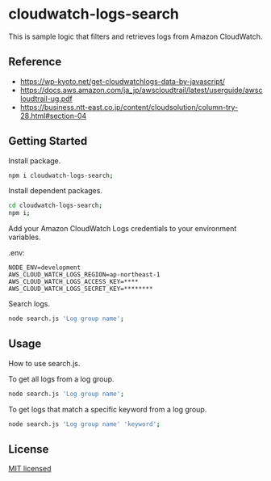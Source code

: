 # cloudwatch-logs-search

This is sample logic that filters and retrieves logs from Amazon CloudWatch.

## Reference
- https://wp-kyoto.net/get-cloudwatchlogs-data-by-javascript/
- https://docs.aws.amazon.com/ja_jp/awscloudtrail/latest/userguide/awscloudtrail-ug.pdf
- https://business.ntt-east.co.jp/content/cloudsolution/column-try-28.html#section-04

## Getting Started

Install package.  

```sh
npm i cloudwatch-logs-search;
```

Install dependent packages.  

```sh
cd cloudwatch-logs-search;
npm i;
```

Add your Amazon CloudWatch Logs credentials to your environment variables.  

.env:  

```text
NODE_ENV=development
AWS_CLOUD_WATCH_LOGS_REGION=ap-northeast-1
AWS_CLOUD_WATCH_LOGS_ACCESS_KEY=****
AWS_CLOUD_WATCH_LOGS_SECRET_KEY=********
```

Search logs.  

```sh
node search.js 'Log group name';
```

## Usage

How to use search.js.  

To get all logs from a log group.  

```sh
node search.js 'Log group name';
```

To get logs that match a specific keyword from a log group.  

```sh
node search.js 'Log group name' 'keyword';
```

## License

[MIT licensed](./LICENSE.txt)